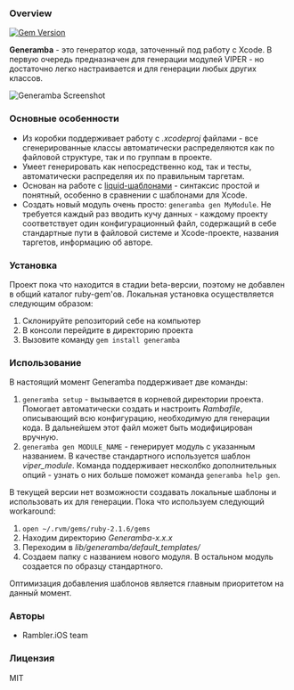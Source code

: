 ### Overview

[![Gem Version](https://badge.fury.io/rb/generamba.svg)](https://badge.fury.io/rb/generamba)

**Generamba** - это генератор кода, заточенный под работу с Xcode. В первую очередь предназначен для генерации модулей VIPER - но достаточно легко настраивается и для генерации любых других классов.

![Generamba Screenshot](http://s11.postimg.org/ixp90vfr7/generamba.jpg)

### Основные особенности

- Из коробки поддерживает работу с *.xcodeproj* файлами - все сгенерированные классы автоматически распределяются как по файловой структуре, так и по группам в проекте.
- Умеет генерировать как непосредственно код, так и тесты, автоматически распределяя их по правильным таргетам.
- Основан на работе с [liquid-шаблонами](https://github.com/Shopify/liquid) - синтаксис простой и понятный, особенно в сравнении с шаблонами для Xcode.
- Создать новый модуль очень просто: `generamba gen MyModule`. Не требуется каждый раз вводить кучу данных - каждому проекту соответствует один конфигурационный файл, содержащий в себе стандартные пути в файловой системе и Xcode-проекте, названия таргетов, информацию об авторе.


### Установка
Проект пока что находится в стадии beta-версии, поэтому не добавлен в общий каталог ruby-gem'ов. Локальная установка осуществляется следующим образом:

1. Склонируйте репозиторий себе на компьютер
2. В консоли перейдите в директорию проекта
3. Вызовите команду `gem install generamba`

### Использование
В настоящий момент Generamba поддерживает две команды:

1. `generamba setup` - вызывается в корневой директории проекта. Помогает автоматически создать и настроить *Rambafile*, описывающий всю конфигурацию, необходимую для генерации кода. В дальнейшем этот файл может быть модифицирован вручную.
2. `generamba gen MODULE_NAME` - генерирует модуль с указанным названием. В качестве стандартного используется шаблон *viper_module*. Команда поддерживает несколбко дополнительных опций - узнать о них больше поможет команда `generamba help gen`.

В текущей версии нет возможности создавать локальные шаблоны и использовать их для генерации. Пока что используем следующий workaround:

1. `open ~/.rvm/gems/ruby-2.1.6/gems`
2. Находим директорию *Generamba-x.x.x*
3. Переходим в *lib/generamba/default_templates/*
4. Создаем папку с названием нового модуля. В остальном модуль создается по образцу стандартного.

Оптимизация добавления шаблонов является главным приоритетом на данный момент.

### Авторы

- Rambler.iOS team

### Лицензия

MIT
